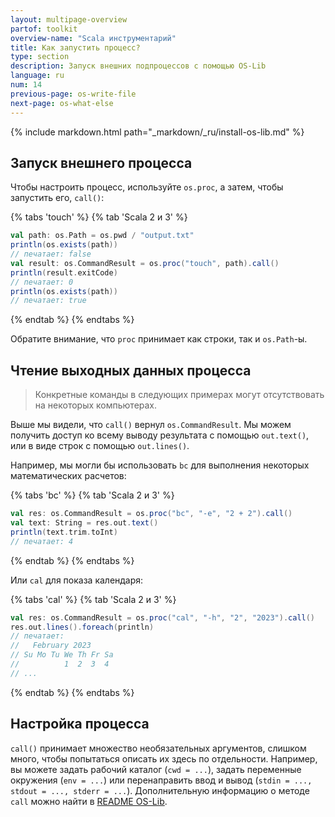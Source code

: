 ```yaml
---
layout: multipage-overview
partof: toolkit
overview-name: "Scala инструментарий"
title: Как запустить процесс?
type: section
description: Запуск внешних подпроцессов с помощью OS-Lib
language: ru
num: 14
previous-page: os-write-file
next-page: os-what-else
---
```


{% include markdown.html path="_markdown/_ru/install-os-lib.md" %}

## Запуск внешнего процесса

Чтобы настроить процесс, используйте `os.proc`, а затем, чтобы запустить его, `call()`:

{% tabs 'touch' %}
{% tab 'Scala 2 и 3' %}

```scala mdoc:compile-only
val path: os.Path = os.pwd / "output.txt"
println(os.exists(path))
// печатает: false
val result: os.CommandResult = os.proc("touch", path).call()
println(result.exitCode)
// печатает: 0
println(os.exists(path))
// печатает: true
```

{% endtab %}
{% endtabs %}

Обратите внимание, что `proc` принимает как строки, так и `os.Path`-ы.

## Чтение выходных данных процесса

> Конкретные команды в следующих примерах могут отсутствовать на некоторых компьютерах.

Выше мы видели, что `call()` вернул `os.CommandResult`.
Мы можем получить доступ ко всему выводу результата с помощью `out.text()`,
или в виде строк с помощью `out.lines()`.

Например, мы могли бы использовать `bc` для выполнения некоторых математических расчетов:

{% tabs 'bc' %}
{% tab 'Scala 2 и 3' %}

```scala mdoc:compile-only
val res: os.CommandResult = os.proc("bc", "-e", "2 + 2").call()
val text: String = res.out.text()
println(text.trim.toInt)
// печатает: 4
```

{% endtab %}
{% endtabs %}

Или `cal` для показа календаря:

{% tabs 'cal' %}
{% tab 'Scala 2 и 3' %}

```scala mdoc:compile-only
val res: os.CommandResult = os.proc("cal", "-h", "2", "2023").call()
res.out.lines().foreach(println)
// печатает:
//   February 2023
// Su Mo Tu We Th Fr Sa
//          1  2  3  4
// ...
```

{% endtab %}
{% endtabs %}

## Настройка процесса

`call()` принимает множество необязательных аргументов,
слишком много, чтобы попытаться описать их здесь по отдельности.
Например, вы можете задать рабочий каталог (`cwd = ...`),
задать переменные окружения (`env = ...`)
или перенаправить ввод и вывод (`stdin = ..., stdout = ..., stderr = ...`).
Дополнительную информацию о методе `call` можно найти в [README OS-Lib](https://github.com/com-lihaoyi/os-lib#osproccall).
